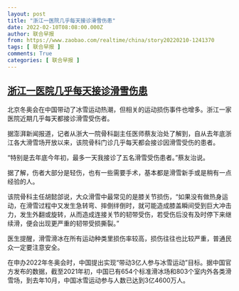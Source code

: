 ```yaml
---
layout: post
title: "浙江一医院几乎每天接诊滑雪伤患"
date: 2022-02-10T08:08:00.000Z
author: 联合早报
from: https://www.zaobao.com/realtime/china/story20220210-1241370
tags: [ 联合早报 ]
comments: True
categories: [ 联合早报 ]
---
```

<!--1644480480000-->
[浙江一医院几乎每天接诊滑雪伤患](https://www.zaobao.com/realtime/china/story20220210-1241370)
------

<div>
<p>北京冬奥会在中国带动了冰雪运动热潮，但相关的运动损伤事件也增多。浙江一家医院近期几乎每天都接诊滑雪受伤者。</p><p>据澎湃新闻报道，记者从浙大一院骨科副主任医师蔡友治处了解到，自从去年底浙江各大滑雪场开放以来，该院骨科门诊几乎每天都会接诊因滑雪受伤的患者。</p><p>“特别是去年底今年初，最多一天我接诊了五名滑雪受伤患者。”蔡友治说。</p><section id="imu"><div id="dfp-ad-imu1">        </div></section><p>据了解，伤者大部分是轻伤，也有一些需要手术，基本都是滑雪新手或是稍有一点经验的人。</p><p>该院骨科主任胡懿郃说，大众滑雪中最常见的是膝关节损伤，“如果没有做热身运动，在滑雪过程中又发生急转弯、摔倒绊倒时，就可能造成膝盖瞬间受到巨大冲击力，发生外翻或旋转，从而造成连接关节的韧带受伤，若受伤后没有及时停下来继续滑，便会出现更严重的韧带受损撕裂。”</p><p>医生提醒，滑雪滑冰在所有运动种类里损伤率较高，损伤往往也比较严重，普通民众一定要注意安全。</p><div id="innity-in-post"></div><div id="dfp-ad-midarticlespecial">        </div><p>在申办2022年冬奥会时，中国提出实现“带动3亿人参与冰雪运动”目标。据中国官方发布的数据，截至2021年初，中国已有654个标准滑冰场和803个室内外各类滑雪场，到去年10月，中国冰雪运动参与人数已达到3亿4600万人。</p>      <div class="cx_paywall_placeholder" id="sph_cdp_40"></div>
</div>
